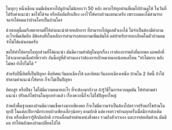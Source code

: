 ในทุกๆ หนึ่งเดือน ผมมีเดินทางไปดูบ้านไม่น้อยกว่า 50 หลัง อยากให้ทุกท่านที่ผมไปบ้านดูให้ ในวันที่ได้รับคำแนะนำ ขอให้ได้จด หรืออัดบันทึกเสียง เอาไว้ให้ครบถ้วนเลยนะครับ
เพราะผมคงไม่สามารถจดจำได้หมดว่าบ้านใครเป็นบ้านใคร

ด้วยเหตุนี้ผมจึงพยายามที่ให้คำแนะนำด้วยหลักการ ที่สามารถไปดูแลตัวเองได้ ไม่จำเป็นต้องมีคำถามอะไรเพิ่มเติมอีก มีข้อสงสัยในหลักการสามารถสอบถามเพิ่มเติมได้ แต่สำหรับรายละเอียดในตัวบ้านผมจำไม่ได้แน่นอนครับ

ขอให้ทำให้ครบในทุกส่วนที่ได้แนะนำ มันมีความสำคัญในทุกเรื่อง เราต้องการพลังที่มากพอ ผลพลังที่ได้จะมาตามเนื้อผ้าที่เราทำ อันนี้อยู่ที่ตัวท่านเองว่าต้องการเป้าหมายมากน้อยแค่ไหน "ทำไม่ครบ พลังไม่พอ ยังไปไม่ได้ "

สำหรับปีนี้ทิศที่เป็นปัญหา คือทิศตะวันตกเฉียงใต้ และทิศตะวันออกเฉียงเหนือ บ้านใน 2 ทิศนี้ ถ้าได้ทำตามคำแนะนำให้ครบ ก็จะไม่เป็นปัญหา

ทิศอสูร หรือปีชง ไม่ได้มีความหมายอะไร ที่จะต้องมากังวล ถ้ารู้วิธีในการควบคุมมัน ให้ทำตามคำแนะนำ ปรับแก้ไขบ้านในทุกอย่างแล้ว เรื่องพวกนี้ก็จะไม่ใช่ปัญหาใหญ่

ถ้าพลังพื้นฐานของบ้านมีความแข็งแรงมากเพียงพอ ก็จะไม่มีความจำเป็นต้องไปตรวจปรับแก้ไขบ้านในทุกปี ในแต่ละปีอาจมีกระทบบ้างเพียงเล็กๆน้อยๆ ตามปกติ
แต่ควรตรวจบ้านทุกครั้งเมื่อมีการต่อเติมบ้าน หรือเมื่อเรารู้สึกผิดปกติ การเคลื่อนย้ายตำแหน่งสิ่งของ รวมถึงตัวเราเอง และการต่อเติมบ้าน มันมีผล ทำให้พลังของบ้านเปลี่ยนไปได้
